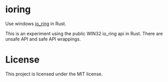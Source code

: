 # ioring
Use windows [io_ring](https://learn.microsoft.com/en-us/windows/win32/api/ioringapi/) in Rust.

This is an experiment using the public WIN32 io_ring api in Rust. There are unsafe API and safe API wrappings.

# License
This project is licensed under the MIT license.